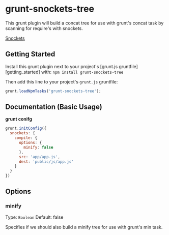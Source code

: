 # grunt-snockets-tree

This grunt plugin will build a concat tree for use with grunt's concat task by scanning for require's with snockets.

[Snockets](https://github.com/pthrasher/snockets)

## Getting Started

Install this grunt plugin next to your project's [grunt.js gruntfile][getting_started] with: `npm install grunt-snockets-tree`

Then add this line to your project's `grunt.js` gruntfile:

```javascript
grunt.loadNpmTasks('grunt-snockets-tree');
```

## Documentation (Basic Usage)
**grunt conifg**
```javascript
grunt.initConfig({
  snockets: {
    compile: {
      options: {
        minify: false
      },
      src: 'app/app.js',
      dest: 'public/js/app.js'
    }
  }
})
```

## Options

### minify
Type: `Boolean`
Default: false

Specifies if we should also build a minify tree for use with grunt's min task.
